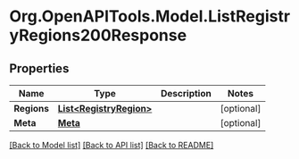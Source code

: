 # Org.OpenAPITools.Model.ListRegistryRegions200Response

## Properties

Name | Type | Description | Notes
------------ | ------------- | ------------- | -------------
**Regions** | [**List&lt;RegistryRegion&gt;**](RegistryRegion.md) |  | [optional] 
**Meta** | [**Meta**](Meta.md) |  | [optional] 

[[Back to Model list]](../README.md#documentation-for-models) [[Back to API list]](../README.md#documentation-for-api-endpoints) [[Back to README]](../README.md)

